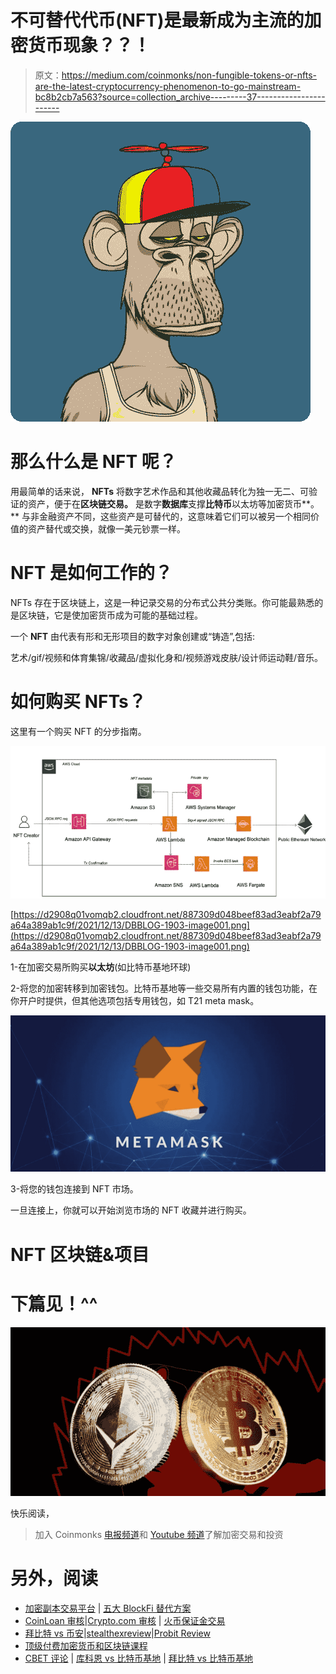 # 不可替代代币(NFT)是最新成为主流的加密货币现象？？！

> 原文：<https://medium.com/coinmonks/non-fungible-tokens-or-nfts-are-the-latest-cryptocurrency-phenomenon-to-go-mainstream-bc8b2cb7a563?source=collection_archive---------37----------------------->

![](img/8e9e9e25bca4fba07e839f59478d12fe.png)

# 那么什么是 NFT 呢？

用最简单的话来说， **NFTs** 将数字艺术作品和其他收藏品转化为独一无二、可验证的资产，便于在**区块链交易。**
是数字**数据库**支撑**比特币**以太坊等加密货币**。**
与非金融资产不同，这些资产是可替代的，这意味着它们可以被另一个相同价值的资产替代或交换，就像一美元钞票一样。

# NFT 是如何工作的？

NFTs 存在于区块链上，这是一种记录交易的分布式公共分类账。你可能最熟悉的是区块链，它是使加密货币成为可能的基础过程。

一个 **NFT** 由代表有形和无形项目的数字对象创建或“铸造”,包括:

艺术/gif/视频和体育集锦/收藏品/虚拟化身和/视频游戏皮肤/设计师运动鞋/音乐。

# 如何购买 NFTs？

这里有一个购买 NFT 的分步指南。

![](img/7eef1bc06f463cfe6b805705db22464b.png)

[https://d2908q01vomqb2.cloudfront.net/887309d048beef83ad3eabf2a79a64a389ab1c9f/2021/12/13/DBBLOG-1903-image001.png](https://d2908q01vomqb2.cloudfront.net/887309d048beef83ad3eabf2a79a64a389ab1c9f/2021/12/13/DBBLOG-1903-image001.png)

1-在加密交易所购买**以太坊**(如比特币基地环球)

2-将您的加密转移到加密钱包。比特币基地等一些交易所有内置的钱包功能，在你开户时提供，但其他选项包括专用钱包，如 T21 meta mask。

![](img/97c11353278e1bb7c39e14c555c096bd.png)

3-将您的钱包连接到 NFT 市场。

一旦连接上，你就可以开始浏览市场的 NFT 收藏并进行购买。

# **NFT 区块链&项目**

# **下篇见！^^**

![](img/c20ccf537a3b3e40c3d8ff736cb9b76e.png)

快乐阅读，

> 加入 Coinmonks [电报频道](https://t.me/coincodecap)和 [Youtube 频道](https://www.youtube.com/c/coinmonks/videos)了解加密交易和投资

# 另外，阅读

*   [加密副本交易平台](/coinmonks/top-10-crypto-copy-trading-platforms-for-beginners-d0c37c7d698c) | [五大 BlockFi 替代方案](https://coincodecap.com/blockfi-alternatives)
*   [CoinLoan 审核](https://coincodecap.com/coinloan-review)|[Crypto.com 审核](/coinmonks/crypto-com-review-f143dca1f74c) | [火币保证金交易](/coinmonks/huobi-margin-trading-b3b06cdc1519)
*   [拜比特 vs 币安](https://coincodecap.com/bybit-binance-moonxbt)|[stealthexreview](/coinmonks/stealthex-review-396c67309988)|[Probit Review](https://coincodecap.com/probit-review)
*   [顶级付费加密货币和区块链课程](https://coincodecap.com/blockchain-courses)
*   [CBET 评论](https://coincodecap.com/cbet-casino-review) | [库科恩 vs 比特币基地](https://coincodecap.com/kucoin-vs-coinbase) | [拜比特 vs 比特币基地](https://coincodecap.com/bybit-vs-coinbase)